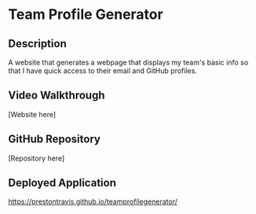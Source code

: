 # Team Profile Generator

## Description
A website that generates a webpage that displays my team's basic info so that I have quick access to their email and GitHub profiles.

## Video Walkthrough
[Website here]

## GitHub Repository
[Repository here]

## Deployed Application
https://prestontravis.github.io/teamprofilegenerator/